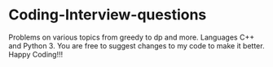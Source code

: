 # Coding-Interview-questions
Problems on various topics from greedy to dp and more. 
Languages C++ and Python 3. 
You are free to suggest changes to my code to make it better. 
Happy Coding!!!
 
